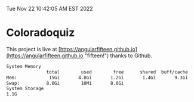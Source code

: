 Tue Nov 22 10:42:05 AM EST 2022

# Coloradoquiz


This project is live at [https://angularfifteen.github.io](https://angularfifteen.github.io "fifteen!") thanks to Github.

```bash
System Memory
               total        used        free      shared  buff/cache   available
Mem:            15Gi       4.8Gi       1.2Gi       1.4Gi       9.3Gi       8.8Gi
Swap:          8.0Gi        10Mi       8.0Gi
System Storage
1.1G	.
```
```bash

